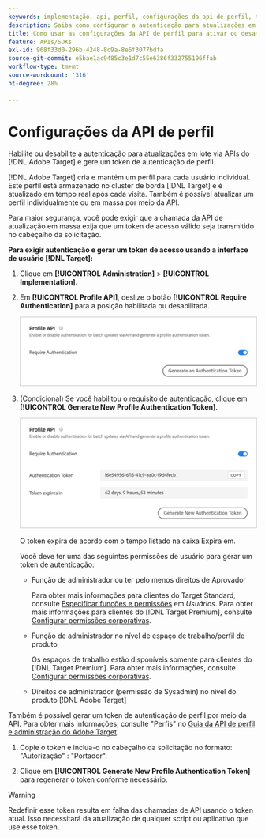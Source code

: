 ```yaml
---
keywords: implementação, api, perfil, configurações da api de perfil, token de autenticação
description: Saiba como configurar a autenticação para atualizações em lote por meio de  [!DNL Adobe Target] APIs e gerar um token de autenticação de perfil.
title: Como usar as configurações da API de perfil para ativar ou desativar atualizações em lote?
feature: APIs/SDKs
exl-id: 968f33d0-296b-4248-8c9a-8e6f3077bdfa
source-git-commit: e5bae1ac9485c3e1d7c55e6386f332755196ffab
workflow-type: tm+mt
source-wordcount: '316'
ht-degree: 28%

---
```


# Configurações da API de perfil

Habilite ou desabilite a autenticação para atualizações em lote via APIs do [!DNL Adobe Target] e gere um token de autenticação de perfil.

[!DNL Adobe Target] cria e mantém um perfil para cada usuário individual. Este perfil está armazenado no cluster de borda [!DNL Target] e é atualizado em tempo real após cada visita. Também é possível atualizar um perfil individualmente ou em massa por meio da API.

Para maior segurança, você pode exigir que a chamada da API de atualização em massa exija que um token de acesso válido seja transmitido no cabeçalho da solicitação.

**Para exigir autenticação e gerar um token de acesso usando a interface de usuário [!DNL Target]:**

1. Clique em **[!UICONTROL Administration]** > **[!UICONTROL Implementation]**.
1. Em **[!UICONTROL Profile API]**, deslize o botão **[!UICONTROL Require Authentication]** para a posição habilitada ou desabilitada.

   ![alt imagem](assets/profile_api_settings.png)

1. (Condicional) Se você habilitou o requisito de autenticação, clique em **[!UICONTROL Generate New Profile Authentication Token]**.

   ![alt imagem](assets/profile_api_settings_2.png)

   O token expira de acordo com o tempo listado na caixa Expira em.

   Você deve ter uma das seguintes permissões de usuário para gerar um token de autenticação:

   * Função de administrador ou ter pelo menos direitos de Aprovador

     Para obter mais informações para clientes do Target Standard, consulte [Especificar funções e permissões](https://experienceleague.adobe.com/docs/target/using/administer/manage-users/users/user-management.html#roles-permissions) em *Usuários*. Para obter mais informações para clientes do [!DNL Target Premium], consulte [Configurar permissões corporativas](https://experienceleague.adobe.com/docs/target/using/administer/manage-users/enterprise/properties-overview.html).

   * Função de administrador no nível de espaço de trabalho/perfil de produto

     Os espaços de trabalho estão disponíveis somente para clientes do [!DNL Target Premium]. Para obter mais informações, consulte [Configurar permissões corporativas](https://experienceleague.adobe.com/docs/target/using/administer/manage-users/enterprise/properties-overview.html).

   * Direitos de administrador (permissão de Sysadmin) no nível do produto [!DNL Adobe Target]

Também é possível gerar um token de autenticação de perfil por meio da API. Para obter mais informações, consulte &quot;Perfis&quot; no [Guia da API de perfil e administração do Adobe Target](../../administer/admin-api/admin-api-overview-new.md).

1. Copie o token e inclua-o no cabeçalho da solicitação no formato: &quot;Autorização&quot; : &quot;Portador&quot;.

1. Clique em **[!UICONTROL Generate New Profile Authentication Token]** para regenerar o token conforme necessário.

>[!WARNING]
>
>Redefinir esse token resulta em falha das chamadas de API usando o token atual. Isso necessitará da atualização de qualquer script ou aplicativo que use esse token.

